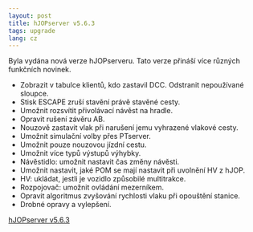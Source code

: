 ```yaml
---
layout: post
title: hJOPserver v5.6.3
tags: upgrade
lang: cz
---
```


Byla vydána nová verze hJOPserveru. Tato verze přináší více různých funkčních
novinek.

* Zobrazit v tabulce klientů, kdo zastavil DCC. Odstranit nepoužívané sloupce.
* Stisk ESCAPE zruší stavění právě stavěné cesty.
* Umožnit rozsvítit přivolávací návěst na hradle.
* Opravit rušení závěru AB.
* Nouzově zastavit vlak při narušení jemu vyhrazené vlakové cesty.
* Umožnit simulační volby přes PTserver.
* Umožnit pouze nouzovou jízdní cestu.
* Umožnit více typů výstupů výhybky.
* Návěstidlo: umožnit nastavit čas změny návěsti.
* Umožnit nastavit, jaké POM se mají nastavit při uvolnění HV z hJOP.
* HV: ukládat, jestli je vozidlo způsobilé multitrakce.
* Rozpojovač: umožnit ovládání mezerníkem.
* Opravit algoritmus zvyšování rychlosti vlaku při opouštění stanice.
* Drobné opravy a vylepšení.

<a class="btn" href="https://github.com/kmzbrnoI/hJOPserver/releases/tag/v5.6.3">hJOPserver v5.6.3</a>
